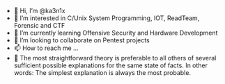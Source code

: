 - 👋 Hi, I’m @ka3n1x
- 👀 I’m interested in C/Unix System Programming, IOT, ReadTeam, Forensic and CTF
- 🌱 I’m currently learning Offensive Security and Hardware Development
- 💞️ I’m looking to collaborate on Pentest projects
- 📫 How to reach me ...
- 🌟 The most straightforward theory is preferable to all others of several sufficient possible explanations for the same state of facts. In other words: The simplest explanation is always the most probable.
<!---
ka3n1x/ka3n1x is a ✨ special ✨ repository because its `README.md` (this file) appears on your GitHub profile.
You can click the Preview link to take a look at your changes.
--->
